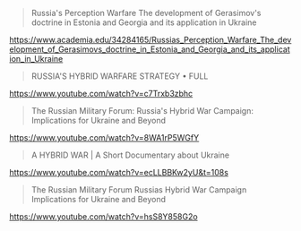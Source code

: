 



> Russia's Perception Warfare The development of Gerasimov's doctrine in Estonia and Georgia and its application in Ukraine

https://www.academia.edu/34284165/Russias_Perception_Warfare_The_development_of_Gerasimovs_doctrine_in_Estonia_and_Georgia_and_its_application_in_Ukraine


> RUSSIA'S HYBRID WARFARE STRATEGY • FULL

https://www.youtube.com/watch?v=c7Trxb3zbhc

> The Russian Military Forum: Russia's Hybrid War Campaign: Implications for Ukraine and Beyond

https://www.youtube.com/watch?v=8WA1rP5WGfY

> A HYBRID WAR | A Short Documentary about Ukraine

https://www.youtube.com/watch?v=ecLLBBKw2yU&t=108s

> The Russian Military Forum Russias Hybrid War Campaign Implications for Ukraine and Beyond

https://www.youtube.com/watch?v=hsS8Y858G2o